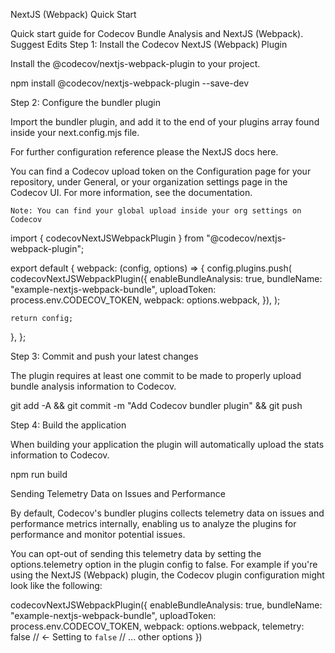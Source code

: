 NextJS (Webpack) Quick Start

Quick start guide for Codecov Bundle Analysis and NextJS (Webpack).
Suggest Edits
Step 1: Install the Codecov NextJS (Webpack) Plugin

Install the @codecov/nextjs-webpack-plugin to your project.

npm install @codecov/nextjs-webpack-plugin --save-dev

Step 2: Configure the bundler plugin

Import the bundler plugin, and add it to the end of your plugins array found inside your next.config.mjs file.

For further configuration reference please the NextJS docs here.

You can find a Codecov upload token on the Configuration page for your repository, under General, or your organization settings page in the Codecov UI. For more information, see the documentation.

    Note: You can find your global upload inside your org settings on Codecov

import { codecovNextJSWebpackPlugin } from "@codecov/nextjs-webpack-plugin";

export default {
webpack: (config, options) => {
config.plugins.push(
codecovNextJSWebpackPlugin({
enableBundleAnalysis: true,
bundleName: "example-nextjs-webpack-bundle",
uploadToken: process.env.CODECOV_TOKEN,
webpack: options.webpack,
}),
);

    return config;

},
};

Step 3: Commit and push your latest changes

The plugin requires at least one commit to be made to properly upload bundle analysis information to Codecov.

git add -A && git commit -m "Add Codecov bundler plugin" && git push

Step 4: Build the application

When building your application the plugin will automatically upload the stats information to Codecov.

npm run build

Sending Telemetry Data on Issues and Performance

By default, Codecov's bundler plugins collects telemetry data on issues and performance metrics internally, enabling us to analyze the plugins for performance and monitor potential issues.

You can opt-out of sending this telemetry data by setting the options.telemetry option in the plugin config to false. For example if you're using the NextJS (Webpack) plugin, the Codecov plugin configuration might look like the following:

codecovNextJSWebpackPlugin({
enableBundleAnalysis: true,
bundleName: "example-nextjs-webpack-bundle",
uploadToken: process.env.CODECOV_TOKEN,
webpack: options.webpack,
telemetry: false // <- Setting to `false`
// ... other options
})
